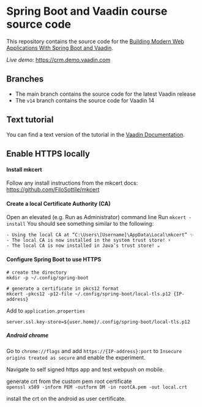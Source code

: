 # Spring Boot and Vaadin course source code

This repository contains the source code for the [Building Modern Web Applications With Spring Boot and Vaadin](https://vaadin.com/docs/latest/flow/tutorials/in-depth-course).

*Live demo:* https://crm.demo.vaadin.com

## Branches

- The main branch contains the source code for the latest Vaadin release
- The `v14` branch contains the source code for Vaadin 14


## Text tutorial
You can find a text version of the tutorial in the [Vaadin Documentation](https://vaadin.com/docs/latest/flow/tutorials/in-depth-course).


## Enable HTTPS locally

#### Install mkcert
Follow any install instructions from the mkcert docs: https://github.com/FiloSottile/mkcert

#### Create a local Certificate Authority (CA)

Open an elevated (e.g. Run as Administrator) command line
Run `mkcert -install`
You should see something similar to the following:
```
- Using the local CA at “C:\Users\[Username]\AppData\Local\mkcert” ✨
- The local CA is now installed in the system trust store! ⚡️
- The local CA is now installed in Java’s trust store! ☕
```

#### Configure Spring Boot to use HTTPS

```shell
# create the directory
mkdir -p ~/.config/spring-boot

# generate a certificate in pkcs12 format
mkcert -pkcs12 -p12-file ~/.config/spring-boot/local-tls.p12 {IP-address}
```

Add to `application.properties`

```shell
server.ssl.key-store=${user.home}/.config/spring-boot/local-tls.p12
```

##### Android chrome

Go to `chrome://flags` and add `https://{IP-address}:port` to `Insecure origins treated as secure` and enable the experiment.

Navigate to self signed https app and test webpush on mobile.

generate crt from the custom pem root certificate  
`openssl x509 -inform PEM -outform DM -in rootCA.pem -out local.crt`

install the crt on the android as user certificate.

